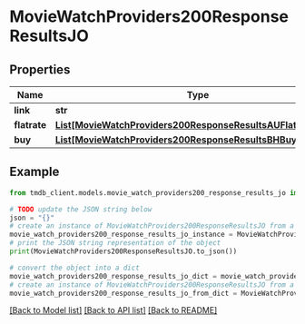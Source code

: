 # MovieWatchProviders200ResponseResultsJO


## Properties

Name | Type | Description | Notes
------------ | ------------- | ------------- | -------------
**link** | **str** |  | [optional] 
**flatrate** | [**List[MovieWatchProviders200ResponseResultsAUFlatrateInner]**](MovieWatchProviders200ResponseResultsAUFlatrateInner.md) |  | [optional] 
**buy** | [**List[MovieWatchProviders200ResponseResultsBHBuyInner]**](MovieWatchProviders200ResponseResultsBHBuyInner.md) |  | [optional] 

## Example

```python
from tmdb_client.models.movie_watch_providers200_response_results_jo import MovieWatchProviders200ResponseResultsJO

# TODO update the JSON string below
json = "{}"
# create an instance of MovieWatchProviders200ResponseResultsJO from a JSON string
movie_watch_providers200_response_results_jo_instance = MovieWatchProviders200ResponseResultsJO.from_json(json)
# print the JSON string representation of the object
print(MovieWatchProviders200ResponseResultsJO.to_json())

# convert the object into a dict
movie_watch_providers200_response_results_jo_dict = movie_watch_providers200_response_results_jo_instance.to_dict()
# create an instance of MovieWatchProviders200ResponseResultsJO from a dict
movie_watch_providers200_response_results_jo_from_dict = MovieWatchProviders200ResponseResultsJO.from_dict(movie_watch_providers200_response_results_jo_dict)
```
[[Back to Model list]](../README.md#documentation-for-models) [[Back to API list]](../README.md#documentation-for-api-endpoints) [[Back to README]](../README.md)


